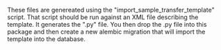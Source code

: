These files are genereated using the "import_sample_transfer_template" script. That 
script should be run against an XML file describing the template. It generates the
".py" file. You then drop the .py file into this package and then create a new
alembic migration that will import the template into the database.